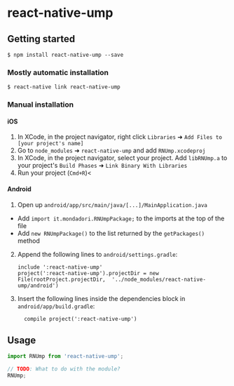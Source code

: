 # react-native-ump

## Getting started

`$ npm install react-native-ump --save`

### Mostly automatic installation

`$ react-native link react-native-ump`

### Manual installation


#### iOS

1. In XCode, in the project navigator, right click `Libraries` ➜ `Add Files to [your project's name]`
2. Go to `node_modules` ➜ `react-native-ump` and add `RNUmp.xcodeproj`
3. In XCode, in the project navigator, select your project. Add `libRNUmp.a` to your project's `Build Phases` ➜ `Link Binary With Libraries`
4. Run your project (`Cmd+R`)<

#### Android

1. Open up `android/app/src/main/java/[...]/MainApplication.java`
  - Add `import it.mondadori.RNUmpPackage;` to the imports at the top of the file
  - Add `new RNUmpPackage()` to the list returned by the `getPackages()` method
2. Append the following lines to `android/settings.gradle`:
  	```
  	include ':react-native-ump'
  	project(':react-native-ump').projectDir = new File(rootProject.projectDir, 	'../node_modules/react-native-ump/android')
  	```
3. Insert the following lines inside the dependencies block in `android/app/build.gradle`:
  	```
      compile project(':react-native-ump')
  	```


## Usage
```javascript
import RNUmp from 'react-native-ump';

// TODO: What to do with the module?
RNUmp;
```
